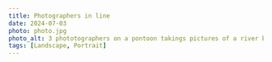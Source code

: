 ```yaml
---
title: Photographers in line
date: 2024-07-03
photo: photo.jpg
photo_alt: 3 phototographers on a pontoon takings pictures of a river between windmill in Netherlands
tags: [Landscape, Portrait]
---
```

